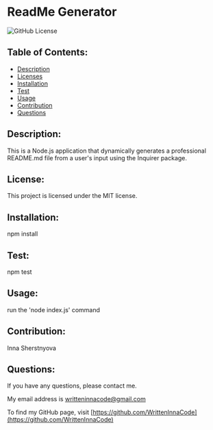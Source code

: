 # ReadMe Generator
  <img src="https://img.shields.io/badge/license-MIT-blue.svg" alt="GitHub License"> 

  ## Table of Contents:
  * [Description](#description)
  * [Licenses](#license) 
  * [Installation](#installation)
  * [Test](#test)
  * [Usage](#usage)
  * [Contribution](#contribution)
  * [Questions](#questions)

  ## Description:
  This is a Node.js application that dynamically generates a professional README.md file from a user's input using the Inquirer package.
  
  ## License: 

This project is licensed under the MIT license. 

  ## Installation:
  npm install

  ## Test:
  npm test

  ## Usage:
  run the 'node index.js' command

  ## Contribution:
  Inna Sherstnyova

## Questions:
If you have any questions, please contact me. 

My email address is writteninnacode@gmail.com 

To find my GitHub page, visit [https://github.com/WrittenInnaCode](https://github.com/WrittenInnaCode)

